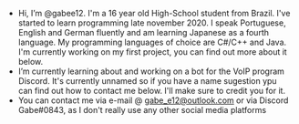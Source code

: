 - Hi, I’m @gabee12. I'm a 16 year old High-School student from Brazil. I've started to learn programming late november 2020. I speak Portuguese, English and German fluently and am learning Japanese as a fourth language. My programming languages of choice are C#/C++ and Java. I'm currently working on my first project, you can find out more about it below.
- I’m currently learning about and working on a bot for the VoIP program Discord. It's currently unnamed so if you have a name sugestion ypu can find out how to contact me below. I'll make sure to credit you for it.
- You can contact me via e-mail @ gabe_e12@outlook.com or via Discord Gabe#0843, as I don't really use any other social media platforms

<!---
gabee12/gabee12 is a ✨ special ✨ repository because its `README.md` (this file) appears on your GitHub profile.
You can click the Preview link to take a look at your changes.
--->
